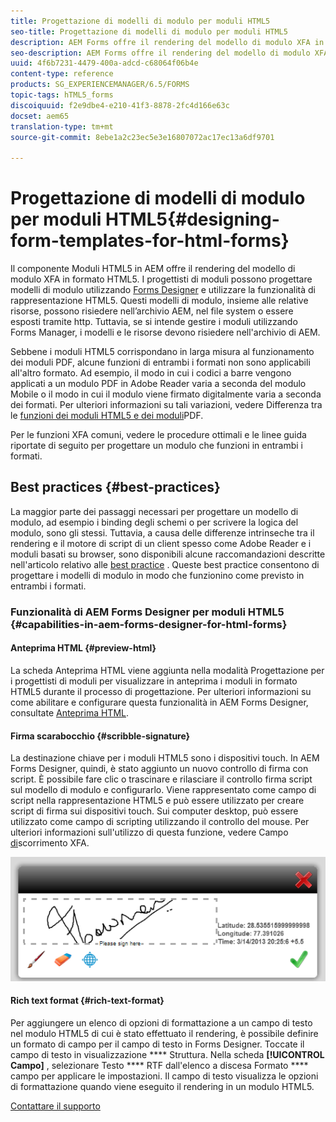 ```yaml
---
title: Progettazione di modelli di modulo per moduli HTML5
seo-title: Progettazione di modelli di modulo per moduli HTML5
description: AEM Forms offre il rendering del modello di modulo XFA in formato HTML5. I progettisti di moduli possono progettare i modelli di modulo utilizzando Designer e utilizzare la funzionalità di rappresentazione HTML5.
seo-description: AEM Forms offre il rendering del modello di modulo XFA in formato HTML5. I progettisti di moduli possono progettare i modelli di modulo utilizzando Designer e utilizzare la funzionalità di rappresentazione HTML5.
uuid: 4f6b7231-4479-400a-adcd-c68064f06b4e
content-type: reference
products: SG_EXPERIENCEMANAGER/6.5/FORMS
topic-tags: hTML5_forms
discoiquuid: f2e9dbe4-e210-41f3-8878-2fc4d166e63c
docset: aem65
translation-type: tm+mt
source-git-commit: 8ebe1a2c23ec5e3e16807072ac17ec13a6df9701

---
```



# Progettazione di modelli di modulo per moduli HTML5{#designing-form-templates-for-html-forms}

Il componente Moduli HTML5 in AEM offre il rendering del modello di modulo XFA in formato HTML5. I progettisti di moduli possono progettare modelli di modulo utilizzando [Forms Designer](https://www.adobe.com/go/learn_aemforms_designer_63) e utilizzare la funzionalità di rappresentazione HTML5. Questi modelli di modulo, insieme alle relative risorse, possono risiedere nell’archivio AEM, nel file system o essere esposti tramite http. Tuttavia, se si intende gestire i moduli utilizzando Forms Manager, i modelli e le risorse devono risiedere nell&#39;archivio di AEM.

Sebbene i moduli HTML5 corrispondano in larga misura al funzionamento dei moduli PDF, alcune funzioni di entrambi i formati non sono applicabili all&#39;altro formato. Ad esempio, il modo in cui i codici a barre vengono applicati a un modulo PDF in Adobe Reader varia a seconda del modulo Mobile o il modo in cui il modulo viene firmato digitalmente varia a seconda dei formati. Per ulteriori informazioni su tali variazioni, vedere Differenza tra le [funzioni dei moduli HTML5 e dei moduli](../../forms/using/feature-differentiation-html5-forms-pdf-forms.md)PDF.

Per le funzioni XFA comuni, vedere le procedure ottimali e le linee guida riportate di seguito per progettare un modulo che funzioni in entrambi i formati.

## Best practices {#best-practices}

La maggior parte dei passaggi necessari per progettare un modello di modulo, ad esempio i binding degli schemi o per scrivere la logica del modulo, sono gli stessi. Tuttavia, a causa delle differenze intrinseche tra il rendering e il motore di script di un client spesso come Adobe Reader e i moduli basati su browser, sono disponibili alcune raccomandazioni descritte nell&#39;articolo relativo alle [best practice](/help/forms/using/design-accessible-html5-forms.md) . Queste best practice consentono di progettare i modelli di modulo in modo che funzionino come previsto in entrambi i formati.

### Funzionalità di AEM Forms Designer per moduli HTML5 {#capabilities-in-aem-forms-designer-for-html-forms}

#### Anteprima HTML {#preview-html}

La scheda Anteprima HTML viene aggiunta nella modalità Progettazione per i progettisti di moduli per visualizzare in anteprima i moduli in formato HTML5 durante il processo di progettazione. Per ulteriori informazioni su come abilitare e configurare questa funzionalità in AEM Forms Designer, consultate [Anteprima HTML](../../forms/using/preview-xdp-forms-html.md).

#### Firma scarabocchio {#scribble-signature}

La destinazione chiave per i moduli HTML5 sono i dispositivi touch. In AEM Forms Designer, quindi, è stato aggiunto un nuovo controllo di firma con script. È possibile fare clic o trascinare e rilasciare il controllo firma script sul modello di modulo e configurarlo. Viene rappresentato come campo di script nella rappresentazione HTML5 e può essere utilizzato per creare script di firma sui dispositivi touch. Sui computer desktop, può essere utilizzato come campo di scripting utilizzando il controllo del mouse. Per ulteriori informazioni sull&#39;utilizzo di questa funzione, vedere Campo [di](../../forms/using/scribble-signature.md)scorrimento XFA.

![4](assets/4.png)

#### Rich text format {#rich-text-format}

Per aggiungere un elenco di opzioni di formattazione a un campo di testo nel modulo HTML5 di cui è stato effettuato il rendering, è possibile definire un formato di campo per il campo di testo in Forms Designer. Toccate il campo di testo in visualizzazione **** Struttura. Nella scheda **[!UICONTROL Campo]** , selezionare Testo **** RTF dall&#39;elenco a discesa Formato **** campo per applicare le impostazioni. Il campo di testo visualizza le opzioni di formattazione quando viene eseguito il rendering in un modulo HTML5.

[Contattare il supporto](https://www.adobe.com/account/sign-in.supportportal.html)

